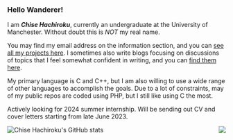 ### Hello Wanderer!

I am ***Chise Hachiroku***, currently an undergraduate at the University of Manchester. Without doubt this is *NOT* my real name.

You may find my email address on the information section, and you can [see all my projects here](https://c86.ac.cn/project/). I sometimes also write blogs focusing on discussions of topics that I feel somewhat confident in writing, and you can [find them here](https://c86.ac.cn/blog/).

My primary language is C and C++, but I am also willing to use a wide range of other languages to accomplish the goals. Due to a lot of constraints, may of my public repos are coded using PHP, but I still like using C the most.

Actively looking for 2024 summer internship. Will be sending out CV and cover letters starting from late June 2023.

<img align="right" src="https://github-readme-stats.vercel.app/api/top-langs/?username=C86-moe"/>

![Chise Hachiroku's GitHub stats](https://github-readme-stats.vercel.app/api?username=C86-moe&count_private=true)
<!--
**c86-moe/c86-moe** is a ✨ _special_ ✨ repository because its `README.md` (this file) appears on your GitHub profile.

Here are some ideas to get you started:

- 🔭 I’m currently working on ...
- 🌱 I’m currently learning ...
- 👯 I’m looking to collaborate on ...
- 🤔 I’m looking for help with ...
- 💬 Ask me about ...
- 📫 How to reach me: ...
- 😄 Pronouns: ...
- ⚡ Fun fact: ...
-->
